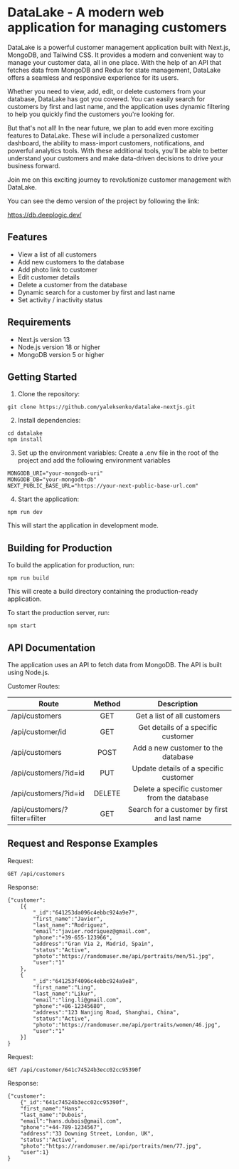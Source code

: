 # DataLake - A modern web application for managing customers

DataLake is a powerful customer management application built with Next.js, MongoDB, and Tailwind CSS. It provides a modern and convenient way to manage your customer data, all in one place. With the help of an API that fetches data from MongoDB and Redux for state management, DataLake offers a seamless and responsive experience for its users.

Whether you need to view, add, edit, or delete customers from your database, DataLake has got you covered. You can easily search for customers by first and last name, and the application uses dynamic filtering to help you quickly find the customers you're looking for.

But that's not all! In the near future, we plan to add even more exciting features to DataLake. These will include a personalized customer dashboard, the ability to mass-import customers, notifications, and powerful analytics tools. With these additional tools, you'll be able to better understand your customers and make data-driven decisions to drive your business forward.

Join me on this exciting journey to revolutionize customer management with DataLake.

You can see the demo version of the project by following the link:

https://db.deeplogic.dev/


## Features
- View a list of all customers
- Add new customers to the database
- Add photo link to customer
- Edit customer details
- Delete a customer from the database
- Dynamic search for a customer by first and last name
- Set activity / inactivity status

## Requirements
- Next.js version 13 
- Node.js version 18 or higher
- MongoDB version 5 or higher

## Getting Started
1. Clone the repository:

```
git clone https://github.com/yaleksenko/datalake-nextjs.git
```

2. Install dependencies:

```
cd datalake
npm install
```

3. Set up the environment variables:
Create a .env file in the root of the project and add the following environment variables

```
MONGODB_URI="your-mongodb-uri"
MONGODB_DB="your-mongodb-db"
NEXT_PUBLIC_BASE_URL="https://your-next-public-base-url.com"
```

4. Start the application:

```
npm run dev
```

This will start the application in development mode.

## Building for Production
To build the application for production, run:

```
npm run build
```

This will create a build directory containing the production-ready application.

To start the production server, run:

```
npm start
````

## API Documentation
The application uses an API to fetch data from MongoDB. The API is built using Node.js.

Customer Routes:

| Route                         | Method | Description                                            |
| ------------------------------|:------:|:------------------------------------------------------:|
| /api/customers                | GET    | Get a list of all customers                            |
| /api/customer/id              | GET    | Get details of a specific customer                     |
| /api/customers                | POST   | Add a new customer to the database                     |
| /api/customers/?id=id         | PUT    | Update details of a specific customer                  |
| /api/customers/?id=id         | DELETE | Delete a specific customer from the database           |
| /api/customers/?filter=filter | GET    | Search for a customer by first and last name           |

                             

## Request and Response Examples

Request:

```
GET /api/customers
````

Response:
```
{"customer":
    [{
        "_id":"641253da096c4ebbc924a9e7",
        "first_name":"Javier",
        "last_name":"Rodriguez",
        "email":"javier.rodriguez@gmail.com",
        "phone":"+39-655-123966",
        "address":"Gran Via 2, Madrid, Spain",
        "status":"Active",
        "photo":"https://randomuser.me/api/portraits/men/51.jpg",
        "user":"1"
    },
    {
        "_id":"641253f4096c4ebbc924a9e8",
        "first_name":"Ling",
        "last_name":"Likur",
        "email":"ling.li@gmail.com",
        "phone":"+86-12345680",
        "address":"123 Nanjing Road, Shanghai, China",
        "status":"Active",
        "photo":"https://randomuser.me/api/portraits/women/46.jpg",
        "user":"1"
    }]
}
```


Request:

```
GET /api/customer/641c74524b3ecc02cc95390f
```

Response:

```
{"customer":
    {"_id":"641c74524b3ecc02cc95390f",
    "first_name":"Hans",
    "last_name":"Dubois",
    "email":"hans.dubois@gmail.com",
    "phone":"+44-789-1234567",
    "address":"33 Downing Street, London, UK",
    "status":"Active",
    "photo":"https://randomuser.me/api/portraits/men/77.jpg",
    "user":1}
}
```
